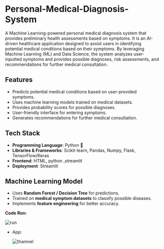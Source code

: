 # Personal-Medical-Diagnosis-System
A Machine Learning-powered personal medical diagnosis system that provides preliminary health assessments based on symptoms. It is an AI-driven healthcare application designed to assist users in identifying potential medical conditions based on their symptoms. By leveraging Machine Learning (ML) and Data Science, the system analyzes user-inputted symptoms and provides possible diagnoses, risk assessments, and recommendations for further medical consultation. 

## Features
- Predicts potential medical conditions based on user-provided symptoms.
- Uses machine learning models trained on medical datasets.
- Provides probability scores for possible diagnoses.
- User-friendly interface for entering symptoms.
- Generates recommendations for further medical consultation.

## Tech Stack
- **Programming Language**: Python 🐍  
- **Libraries & Frameworks**: Scikit-learn, Pandas, Numpy, Flask, TensorFlow/Keras  
- **Frontend**: HTML, python ,streamlit
- **Deployment**: Streamlit  

## Machine Learning Model
- Uses **Random Forest / Decision Tree** for predictions.
- Trained on **medical symptom datasets** to classify possible diseases.
- Implements **feature engineering** for better accuracy.

**Code Run:**

![run](https://github.com/user-attachments/assets/ff3243a9-82cc-4279-94e5-69cba4dc0af4)



* App:
  
  ![thamnel](https://github.com/user-attachments/assets/43bbbac6-3916-443c-8be3-17b9479cc846)


